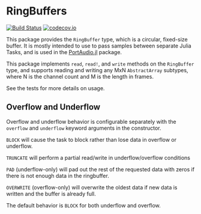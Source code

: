 # RingBuffers

[![Build Status](https://travis-ci.org/JuliaAudio/RingBuffers.svg?branch=master)](https://travis-ci.org/JuliaAudio/RingBuffers)
[![codecov.io](https://codecov.io/github/JuliaAudio/RingBuffers/coverage.svg?branch=master)](https://codecov.io/github/JuliaAudio/RingBuffers?branch=master)

This package provides the `RingBuffer` type, which is a circular, fixed-size buffer. It is mostly intended to use to pass samples between separate Julia Tasks, and is used in the [PortAudio.jl](https://github.com/JuliaAudio/PortAudio.jl`) package.

This package implements `read`, `read!`, and `write` methods on the `RingBuffer` type, and supports reading and writing any MxN `AbstractArray` subtypes, where N is the channel count and M is the length in frames.

See the tests for more details on usage.

## Overflow and Underflow

Overflow and underflow behavior is configurable separately with the `overflow` and `underflow` keyword arguments in the constructor.

`BLOCK` will cause the task to block rather than lose data in overflow or underflow.

`TRUNCATE` will perform a partial read/write in underflow/overflow conditions

`PAD` (underflow-only) will pad out the rest of the requested data with zeros if there is not enough data in the ringbuffer.

`OVERWRITE` (overflow-only) will overwrite the oldest data if new data is written and the buffer is already full.

The default behavior is `BLOCK` for both underflow and overflow.

